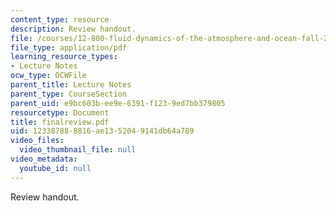```yaml
---
content_type: resource
description: Review handout.
file: /courses/12-800-fluid-dynamics-of-the-atmosphere-and-ocean-fall-2004/123387888816ae1352049141db64a789_finalreview.pdf
file_type: application/pdf
learning_resource_types:
- Lecture Notes
ocw_type: OCWFile
parent_title: Lecture Notes
parent_type: CourseSection
parent_uid: e9bc603b-ee9e-6391-f123-9ed7bb379805
resourcetype: Document
title: finalreview.pdf
uid: 12338788-8816-ae13-5204-9141db64a789
video_files:
  video_thumbnail_file: null
video_metadata:
  youtube_id: null
---
```

Review handout.
